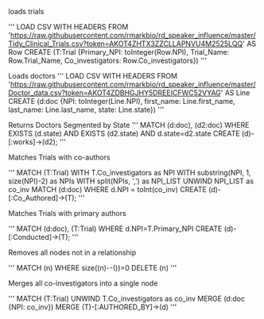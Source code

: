 loads trials


'''
LOAD CSV WITH HEADERS FROM 'https://raw.githubusercontent.com/rmarkbio/rd_speaker_influence/master/Tidy_Clinical_Trials.csv?token=AKOT4ZHTX3ZZCLLAPNVU4M2525LQQ' AS Row CREATE (T:Trial {Primary_NPI: toInteger(Row.NPI), Trial_Name: Row.Trial_Name, Co_investigators: Row.Co_investigators})
'''

Loads doctors
'''
LOAD CSV WITH HEADERS FROM 'https://raw.githubusercontent.com/rmarkbio/rd_speaker_influence/master/Doctor_data.csv?token=AKOT4ZDBHGJHY5DREEICFWC52VYAG' AS Line CREATE (d:doc {NPI: toInteger(Line.NPI), first_name: Line.first_name, last_name: Line.last_name, state: Line.state})
'''

Returns Doctors Segmented by State
'''
MATCH (d:doc), (d2:doc) WHERE EXISTS (d.state) AND EXISTS (d2.state) AND d.state=d2.state CREATE (d)-[:works]->(d2);
'''


Matches Trials with co-authors


'''
MATCH (T:Trial)
WITH T.Co_investigators as NPI
WITH substring(NPI, 1, size(NPI)-2) as NPIs
WITH split(NPIs, ',') as NPI_LIST
UNWIND NPI_LIST as co_inv
MATCH (d:doc)  WHERE d.NPI = toInt(co_inv)
CREATE (d)-[:Co_Authored]->(T);
'''

Matches Trials with primary authors


'''
MATCH (d:doc), (T:Trial) WHERE d.NPI=T.Primary_NPI CREATE (d)-[:Conducted]->(T);
'''

Removes all nodes not in a relationship


'''
MATCH (n)
WHERE size((n)--())=0
DELETE (n)
'''


Merges all co-investigators into a single node

'''
MATCH (T:Trial)
UNWIND T.Co_investigators as co_inv
MERGE (d:doc {NPI: co_inv})
MERGE (T)-[:AUTHORED_BY]->(d)
'''


